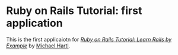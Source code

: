 # Ruby on Rails Tutorial: first application

This is the first applicaiotn for
[*Ruby on Rails Tutorial: Learn Rails by Example*](http://www.railstutorial.org/) by [Michael Hartl](http://www.michaelhartl.com/).
